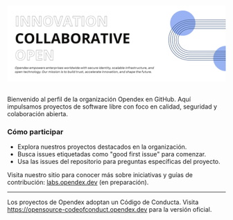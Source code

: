 ![Codigo Aierto de Opendex](https://github.com/Origonlabs/.github/blob/main/images/github-opendex-community.png)


## 

Bienvenido al perfil de la organización Opendex en GitHub. Aquí impulsamos proyectos de software libre con foco en calidad, seguridad y colaboración abierta.

### Cómo participar

- Explora nuestros proyectos destacados en la organización.
- Busca issues etiquetadas como "good first issue" para comenzar.
- Usa las issues del repositorio para preguntas específicas del proyecto.

Visita nuestro sitio para conocer más sobre iniciativas y guías de contribución: [labs.opendex.dev](https://labs.opendex.dev) (en preparación).

----

Los proyectos de Opendex adoptan un Código de Conducta. Visita https://opensource-codeofconduct.opendex.dev para la versión oficial.
